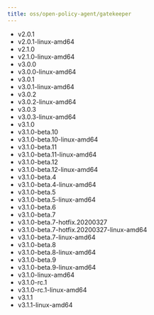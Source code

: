 ```yaml
---
title: oss/open-policy-agent/gatekeeper
---
```

- v2.0.1
- v2.0.1-linux-amd64
- v2.1.0
- v2.1.0-linux-amd64
- v3.0.0
- v3.0.0-linux-amd64
- v3.0.1
- v3.0.1-linux-amd64
- v3.0.2
- v3.0.2-linux-amd64
- v3.0.3
- v3.0.3-linux-amd64
- v3.1.0
- v3.1.0-beta.10
- v3.1.0-beta.10-linux-amd64
- v3.1.0-beta.11
- v3.1.0-beta.11-linux-amd64
- v3.1.0-beta.12
- v3.1.0-beta.12-linux-amd64
- v3.1.0-beta.4
- v3.1.0-beta.4-linux-amd64
- v3.1.0-beta.5
- v3.1.0-beta.5-linux-amd64
- v3.1.0-beta.6
- v3.1.0-beta.7
- v3.1.0-beta.7-hotfix.20200327
- v3.1.0-beta.7-hotfix.20200327-linux-amd64
- v3.1.0-beta.7-linux-amd64
- v3.1.0-beta.8
- v3.1.0-beta.8-linux-amd64
- v3.1.0-beta.9
- v3.1.0-beta.9-linux-amd64
- v3.1.0-linux-amd64
- v3.1.0-rc.1
- v3.1.0-rc.1-linux-amd64
- v3.1.1
- v3.1.1-linux-amd64
